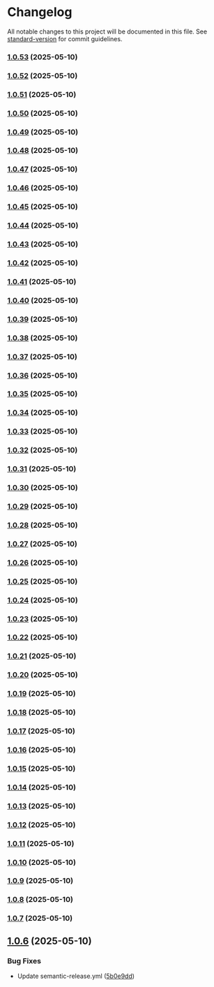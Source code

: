 # Changelog

All notable changes to this project will be documented in this file. See [standard-version](https://github.com/conventional-changelog/standard-version) for commit guidelines.

### [1.0.53](https://github.com/BrandonLewis/gis-survey.js/compare/v1.0.52...v1.0.53) (2025-05-10)

### [1.0.52](https://github.com/BrandonLewis/gis-survey.js/compare/v1.0.51...v1.0.52) (2025-05-10)

### [1.0.51](https://github.com/BrandonLewis/gis-survey.js/compare/v1.0.50...v1.0.51) (2025-05-10)

### [1.0.50](https://github.com/BrandonLewis/gis-survey.js/compare/v1.0.49...v1.0.50) (2025-05-10)

### [1.0.49](https://github.com/BrandonLewis/gis-survey.js/compare/v1.0.48...v1.0.49) (2025-05-10)

### [1.0.48](https://github.com/BrandonLewis/gis-survey.js/compare/v1.0.47...v1.0.48) (2025-05-10)

### [1.0.47](https://github.com/BrandonLewis/gis-survey.js/compare/v1.0.46...v1.0.47) (2025-05-10)

### [1.0.46](https://github.com/BrandonLewis/gis-survey.js/compare/v1.0.45...v1.0.46) (2025-05-10)

### [1.0.45](https://github.com/BrandonLewis/gis-survey.js/compare/v1.0.44...v1.0.45) (2025-05-10)

### [1.0.44](https://github.com/BrandonLewis/gis-survey.js/compare/v1.0.43...v1.0.44) (2025-05-10)

### [1.0.43](https://github.com/BrandonLewis/gis-survey.js/compare/v1.0.42...v1.0.43) (2025-05-10)

### [1.0.42](https://github.com/BrandonLewis/gis-survey.js/compare/v1.0.41...v1.0.42) (2025-05-10)

### [1.0.41](https://github.com/BrandonLewis/gis-survey.js/compare/v1.0.40...v1.0.41) (2025-05-10)

### [1.0.40](https://github.com/BrandonLewis/gis-survey.js/compare/v1.0.39...v1.0.40) (2025-05-10)

### [1.0.39](https://github.com/BrandonLewis/gis-survey.js/compare/v1.0.38...v1.0.39) (2025-05-10)

### [1.0.38](https://github.com/BrandonLewis/gis-survey.js/compare/v1.0.37...v1.0.38) (2025-05-10)

### [1.0.37](https://github.com/BrandonLewis/gis-survey.js/compare/v1.0.36...v1.0.37) (2025-05-10)

### [1.0.36](https://github.com/BrandonLewis/gis-survey.js/compare/v1.0.35...v1.0.36) (2025-05-10)

### [1.0.35](https://github.com/BrandonLewis/gis-survey.js/compare/v1.0.34...v1.0.35) (2025-05-10)

### [1.0.34](https://github.com/BrandonLewis/gis-survey.js/compare/v1.0.33...v1.0.34) (2025-05-10)

### [1.0.33](https://github.com/BrandonLewis/gis-survey.js/compare/v1.0.32...v1.0.33) (2025-05-10)

### [1.0.32](https://github.com/BrandonLewis/gis-survey.js/compare/v1.0.31...v1.0.32) (2025-05-10)

### [1.0.31](https://github.com/BrandonLewis/gis-survey.js/compare/v1.0.30...v1.0.31) (2025-05-10)

### [1.0.30](https://github.com/BrandonLewis/gis-survey.js/compare/v1.0.29...v1.0.30) (2025-05-10)

### [1.0.29](https://github.com/BrandonLewis/gis-survey.js/compare/v1.0.28...v1.0.29) (2025-05-10)

### [1.0.28](https://github.com/BrandonLewis/gis-survey.js/compare/v1.0.27...v1.0.28) (2025-05-10)

### [1.0.27](https://github.com/BrandonLewis/gis-survey.js/compare/v1.0.26...v1.0.27) (2025-05-10)

### [1.0.26](https://github.com/BrandonLewis/gis-survey.js/compare/v1.0.25...v1.0.26) (2025-05-10)

### [1.0.25](https://github.com/BrandonLewis/gis-survey.js/compare/v1.0.24...v1.0.25) (2025-05-10)

### [1.0.24](https://github.com/BrandonLewis/gis-survey.js/compare/v1.0.23...v1.0.24) (2025-05-10)

### [1.0.23](https://github.com/BrandonLewis/gis-survey.js/compare/v1.0.22...v1.0.23) (2025-05-10)

### [1.0.22](https://github.com/BrandonLewis/gis-survey.js/compare/v1.0.21...v1.0.22) (2025-05-10)

### [1.0.21](https://github.com/BrandonLewis/gis-survey.js/compare/v1.0.20...v1.0.21) (2025-05-10)

### [1.0.20](https://github.com/BrandonLewis/gis-survey.js/compare/v1.0.19...v1.0.20) (2025-05-10)

### [1.0.19](https://github.com/BrandonLewis/gis-survey.js/compare/v1.0.18...v1.0.19) (2025-05-10)

### [1.0.18](https://github.com/BrandonLewis/gis-survey.js/compare/v1.0.17...v1.0.18) (2025-05-10)

### [1.0.17](https://github.com/BrandonLewis/gis-survey.js/compare/v1.0.16...v1.0.17) (2025-05-10)

### [1.0.16](https://github.com/BrandonLewis/gis-survey.js/compare/v1.0.15...v1.0.16) (2025-05-10)

### [1.0.15](https://github.com/BrandonLewis/gis-survey.js/compare/v1.0.14...v1.0.15) (2025-05-10)

### [1.0.14](https://github.com/BrandonLewis/gis-survey.js/compare/v1.0.13...v1.0.14) (2025-05-10)

### [1.0.13](https://github.com/BrandonLewis/gis-survey.js/compare/v1.0.12...v1.0.13) (2025-05-10)

### [1.0.12](https://github.com/BrandonLewis/gis-survey.js/compare/v1.0.11...v1.0.12) (2025-05-10)

### [1.0.11](https://github.com/BrandonLewis/gis-survey.js/compare/v1.0.10...v1.0.11) (2025-05-10)

### [1.0.10](https://github.com/BrandonLewis/gis-survey.js/compare/v1.0.9...v1.0.10) (2025-05-10)

### [1.0.9](https://github.com/BrandonLewis/gis-survey.js/compare/v1.0.8...v1.0.9) (2025-05-10)

### [1.0.8](https://github.com/BrandonLewis/gis-survey.js/compare/v1.0.7...v1.0.8) (2025-05-10)

### [1.0.7](https://github.com/BrandonLewis/gis-survey.js/compare/v1.0.6...v1.0.7) (2025-05-10)

## [1.0.6](https://github.com/BrandonLewis/gis-survey.js/compare/v1.0.5...v1.0.6) (2025-05-10)


### Bug Fixes

* Update semantic-release.yml ([5b0e9dd](https://github.com/BrandonLewis/gis-survey.js/commit/5b0e9ddecc1c0cb587940e7fdb1bb9d8648ceafa))
